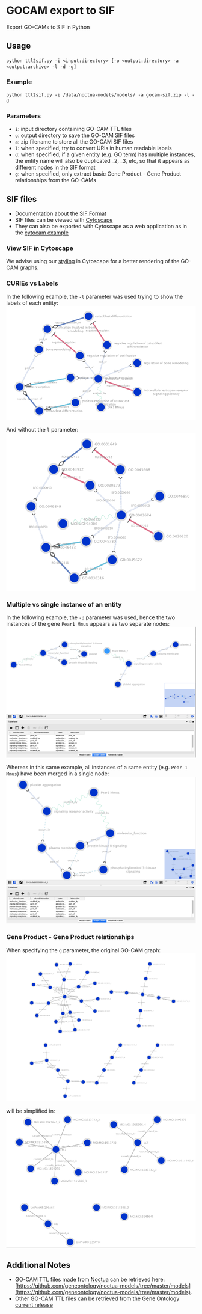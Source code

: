 # GOCAM export to SIF
Export GO-CAMs to SIF in Python

## Usage
```
python ttl2sif.py -i <input:directory> [-o <output:directory> -a <output:archive> -l -d -g]
```

### Example
```
python ttl2sif.py -i /data/noctua-models/models/ -a gocam-sif.zip -l -d
```

### Parameters
* `i`: input directory containing GO-CAM TTL files
* `o`: output directory to save the GO-CAM SIF files
* `a`: zip filename to store all the GO-CAM SIF files
* `l`: when specified, try to convert URIs in human readable labels
* `d`: when specified, if a given entity (e.g. GO term) has multiple instances, the entity name will also be duplicated _2, _3, etc, so that it appears as different nodes in the SIF format
* `g`: when specified, only extract basic Gene Product - Gene Product relationships from the GO-CAMs

## SIF files
* Documentation about the [SIF Format](http://manual.cytoscape.org/en/stable/Supported_Network_File_Formats.html)
* SIF files can be viewed with [Cytoscape](https://cytoscape.org)
* They can also be exported with Cytoscape as a web application as in the [cytocam example](http://cytocam.geneontology.cloud)

### View SIF in Cytoscape
We advise using our [styling](#) in Cytoscape for a better rendering of the GO-CAM graphs.

### CURIEs vs Labels
In the following example, the `-l` parameter was used trying to show the labels of each entity:
![GO-CAM-SIF in CytoScape with labeled entities](images/GO-CAM-SIF-cytoscape-l.png)

And without the `l` parameter:
![GO-CAM-SIF in CytoScape with at unlabeled entity](images/GO-CAM-SIF-cytoscape-ul.png)

### Multiple vs single instance of an entity
In the following example, the `-d` parameter was used, hence the two instances of the gene `Pear1 Mmus` appears as two separate nodes:
![GO-CAM-SIF in CytoScape with multiple instances of an entity](images/GO-CAM-SIF-cytoscape-d.png)

Whereas in this same example, all instances of a same entity (e.g. `Pear 1 Mmus`) have been merged in a single node:
![GO-CAM-SIF in CytoScape with at most one instance of an entity](images/GO-CAM-SIF-cytoscape.png)

### Gene Product - Gene Product relationships
When specifying the `g` parameter, the original GO-CAM graph:
![GO-CAM-SIF in CytoScape](images/GO-CAM-SIF-cytoscape-gocam.png)

will be simplified in:
![GO-CAM-SIF in CytoScape](images/GO-CAM-SIF-cytoscape-gp.png)

## Additional Notes
* GO-CAM TTL files made from [Noctua](http://noctua.geneontology.org) can be retrieved here: [https://github.com/geneontology/noctua-models/tree/master/models](https://github.com/geneontology/noctua-models/tree/master/models).
* Other GO-CAM TTL files can be retrieved from the Gene Ontology [current release](http://current.geneontology.org/products/ttl/index.html)
